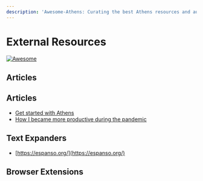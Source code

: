 ```yaml
---
description: 'Awesome-Athens: Curating the best Athens resources and augmentations'
---
```


# External Resources

[![Awesome](https://awesome.re/badge-flat2.svg)](https://awesome.re)

## Articles

## Articles

* [Get started with Athens](https://joelhans.com/articles/get-started-athens) 
* [How I became more productive during the pandemic](https://blakestephenanderson.medium.com/how-i-became-more-productive-during-the-pandemic-ab5cb68c0d9f)

## Text Expanders

* [https://espanso.org/](https://espanso.org/)

## Browser Extensions

